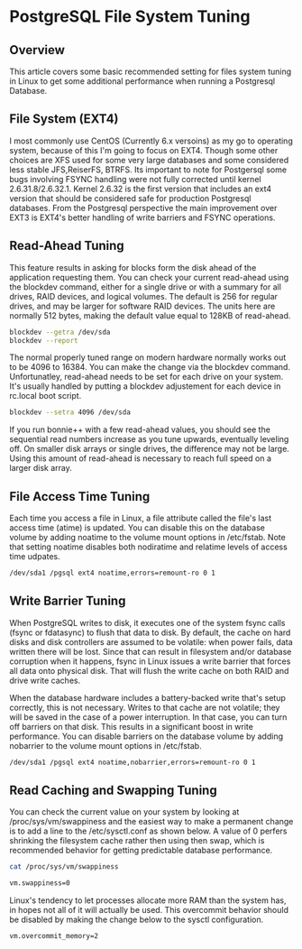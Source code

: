 # PostgreSQL File System Tuning

Overview
--------
This article covers some basic recommended setting for files system tuning in Linux to get some additional performance when running a Postgresql Database.

File System (EXT4)
-----------------
I most commonly use CentOS (Currently 6.x versoins) as my go to operating system, because of this I'm going to focus on EXT4.  Though some other choices are XFS used for some very large databases and some considered less stable JFS,ReiserFS, BTRFS. Its important to note for Postgersql some bugs involving FSYNC handling were not fully corrected until kernel 2.6.31.8/2.6.32.1.  Kernel 2.6.32 is the first version that includes an ext4 version that should be considered safe for production Postgresql databases.  From the Postgresql perspective the main improvement over EXT3 is EXT4's better handling of write barriers and FSYNC operations.

Read-Ahead Tuning
------------------
This feature results in asking for blocks form the disk ahead of the application requesting them.  You can check your current read-ahead using the blockdev command, either for a single drive or with a summary for all drives, RAID devices, and logical volumes.  The default is 256 for regular drives, and may be larger for software RAID devices.  The units here are normally 512 bytes, making the default value equal to 128KB of read-ahead.

```bash
blockdev --getra /dev/sda
blockdev --report
```

The normal properly tuned range on modern hardware normally works out to be 4096 to 16384.  You can make the change via the blockdev command.  Unfortunatley, read-ahead needs to be set for each drive on your system.  It's usually handled by putting a blockdev adjustement for each device in rc.local boot script. 

```bash
blockdev --setra 4096 /dev/sda
```

If you run bonnie++ with a few read-ahead values, you should see the sequential read numbers increase as you tune upwards, eventually leveling off.  On smaller disk arrays or single drives, the difference may not be large.  Using this amount of read-ahead is necessary to reach full speed on a larger disk array.

File Access Time Tuning
-----------------------
Each time you access a file in Linux, a file attribute called the file's last access time (atime) is updated.  You can disable this on the database volume by adding noatime to the volume mount options in /etc/fstab.  Note that setting noatime disables both nodiratime and relatime levels of access time udpates.

```bash
/dev/sda1 /pgsql ext4 noatime,errors=remount-ro 0 1
```

Write Barrier Tuning 
--------------------
When PostgreSQL writes to disk, it executes one of the system fsync calls (fsync or fdatasync) to flush that data to disk.  By default, the cache on hard disks and disk controllers are assumed to be volatile:  when power fails, data written there will be lost.  Since that can result in filesystem and/or database corruption when it happens, fsync in Linux issues a write barrier that forces all data onto physical disk.  That will flush the write cache on both RAID and drive write caches.

When the database hardware includes a battery-backed write that's setup correctly, this is not necessary.  Writes to that cache are not volatile; they will be saved in the case of a power interruption.  In that case, you can turn off barriers on that disk.  This results in a significant boost in write performance.  You can disable barriers on the database volume by adding nobarrier to the volume mount options in /etc/fstab.

```bash
/dev/sda1 /pgsql ext4 noatime,nobarrier,errors=remount-ro 0 1
```

Read Caching and Swapping Tuning
--------------------------------
You can check the current value on your system by looking at /proc/sys/vm/swappiness and the easiest way to make a permanent change is to add a line to the /etc/sysctl.conf as shown below.   A value of 0 perfers shrinking the filesystem cache rather then using then swap, which is recommended behavior for getting predictable database performance.  

```bash
cat /proc/sys/vm/swappiness
```

```bash
vm.swappiness=0
```

Linux's tendency to let processes allocate more RAM than the system has, in hopes not all of it will actually be used.  This overcommit behavior should be disabled by making the change below to the sysctl configuration.  

```bash
vm.overcommit_memory=2
```





